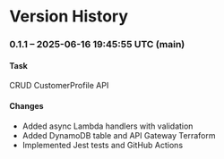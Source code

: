 # Version History

### 0.1.1 – 2025-06-16 19:45:55 UTC (main)

#### Task
CRUD CustomerProfile API

#### Changes
- Added async Lambda handlers with validation
- Added DynamoDB table and API Gateway Terraform
- Implemented Jest tests and GitHub Actions
